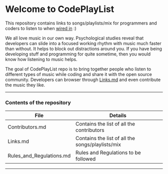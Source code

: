 # Welcome to CodePlayList

This repository contains links to songs/playlists/mix for programmers and coders to listen to when [wired in](https://www.urbandictionary.com/define.php?term=wired%20in) :)

We all love music in our own way. Psychological studies reveal that developers can slide into a focused working rhythm with music much faster than without. It helps to block out distractions around you. If you have being developing stuff and programming for quite sometime, then you would know how listening to music helps.

The goal of CodePlayList repo is to bring together people who listen to different types of music while coding and share it with the open source community. Developers can browser through [Links.md](https://github.com/ritvikkhanna09/CodePlayList/blob/master/Links.md) and even contribute the music they like.

---

### Contents of the repository

| File        | Details       |
| ------------- |-------------|
|Contributors.md|Contains the list of all the contributors|
|Links.md       |Contains the list of all the songs/playlists/mix|
|Rules_and_Regulations.md |Rules and Regulations to be followed|

---
